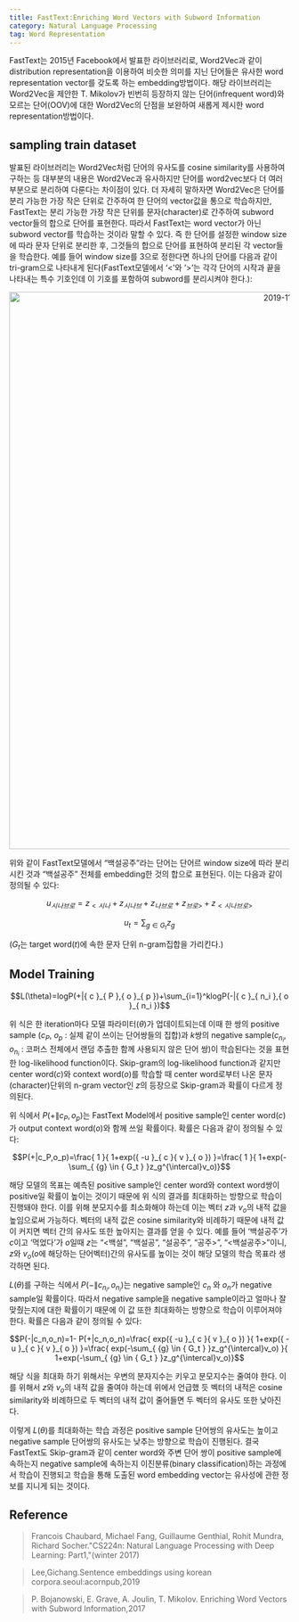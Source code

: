 ```yaml
---
title: FastText:Enriching Word Vectors with Subword Information
category: Natural Language Processing
tag: Word Representation
---
```


FastText는 2015년 Facebook에서 발표한 라이브러리로, Word2Vec과 같이 distribution representation을 이용하여 비슷한 의미를 지닌 단어들은 유사한 word representation vector를 갖도록 하는 embedding방법이다. 해당 라이브러리는 Word2Vec을 제안한 T. Mikolov가 빈번히 등장하지 않는 단어(infrequent word)와 모르는 단어(OOV)에 대한 Word2Vec의 단점을 보완하여 새롭게 제시한 word representation방법이다.

## sampling train dataset

발표된 라이브러리는 Word2Vec처럼 단어의 유사도를 cosine similarity를 사용하여 구하는 등 대부분의 내용은 Word2Vec과 유사하지만 단어를 word2vec보다 더 여러 부분으로 분리하여 다룬다는 차이점이 있다. 더 자세히 말하자면 Word2Vec은 단어를 분리 가능한 가장 작은 단위로 간주하여 한 단어의 vector값을 통으로 학습하지만, FastText는 분리 가능한 가장 작은 단위를 문자(character)로 간주하여 subword vector들의 합으로 단어를 표현한다. 따라서 FastText는 word vector가 아닌 subword vector를 학습하는 것이라 말할 수 있다. 즉 한 단어를 설정한 window size에 따라 문자 단위로 분리한 후, 그것들의 합으로 단어를 표현하여 분리된 각 vector들을 학습한다. 예를 들어 window size를 3으로 정한다면 하나의 단어를 다음과 같이 tri-gram으로 나타내게 된다(FastText모델에서 ‘<’와 ’>’는 각각 단어의 시작과 끝을 나타내는 특수 기호인데 이 기호를 포함하여 subword를 분리시켜야 한다.):

<center><img width="1000" alt="2019-11-06 (13)" src="https://user-images.githubusercontent.com/53667002/68296579-480d7980-00d8-11ea-870a-8c811a8654df.png"></center>

위와 같이 FastText모델에서 “백설공주”라는 단어는 단어르 window size에 따라 분리시킨 것과 “백설공주” 전체를 embedding한 것의 합으로 표현된다. 이는 다음과 같이 정의될 수 있다:

$${ u }_{ 시나브로 }={ z }_{ <시나 }+{ z }_{ 시나브 }+{ z }_{ 나브로 }+{ z }_{ 브로> }+{ z }_{ <시나브로> }$$

$$u_t=\sum_{ {g} \in { G_t } }{z_g}$$ 

($G_t$는 target word($t$)에 속한 문자 단위 n-gram집합을 가리킨다.)

## Model Training

$$L(\theta)=logP⁡(+|{ c }_{ P },{ o }_{ p })+\sum_{i=1}^klogP⁡(-|{ c }_{ n_i },{ o }_{ n_i })$$ 

위 식은 한 iteration마다 모델 파라미터($\theta$)가 업데이트되는데 이때 한 쌍의 positive sample ($c_P$, $o_p$ : 실제 같이 쓰이는 단어쌍들의 집합)과 $k$쌍의 negative sample($c_{n_i}$, $o_{n_i}$ : 코퍼스 전체에서 랜덤 추출한 함께 사용되지 않은 단어 쌍)이 학습된다는 것을 표현한 log-likelihood function이다. Skip-gram의 log-likelihood function과 같지만 center word($c$)와 context word($o$)를 학습할 때 center word로부터 나온 문자(character)단위의 n-gram vector인 $z$의 등장으로 Skip-gram과 확률이 다르게 정의된다. 

위 식에서 $P(+\|c_P,o_p)$는 FastText Model에서 positive sample인 center word($c$)가 output context word($o$)와 함께 쓰일 확률이다. 확률은 다음과 같이 정의될 수 있다:

$$P(+|c_P,o_p)=\frac{ 1 }{ 1+exp⁡({ -u }_{ c }{ v }_{ o }) }=\frac{ 1 }{ 1+exp⁡(-\sum_{ {g} \in { G_t } }z_g^{\intercal}v_o)}$$

해당 모델의 목표는 예측된 positive sample인 center word와 context word쌍이 positive일 확률이 높이는 것이기 때문에 위 식의 결과를 최대화하는 방향으로 학습이 진행돼야 한다. 이를 위해 분모지수를 최소화해야 하는데 이는 벡터 $z$과 $v_o$의 내적 값을 높임으로써 가능하다. 벡터의 내적 값은 cosine similarity와 비례하기 때문에 내적 값이 커지면 벡터 간의 유사도 또한 높아지는 결과를 얻을 수 있다. 예를 들어 ‘백설공주’가 $c$이고 ‘먹었다’가 $o$일때 $z$는 “<백설”, “백설공”, “설공주”, “공주>”, “<백설공주>”이니, $z$와 $v_o$($o$에 해당하는 단어벡터)간의 유사도를 높이는 것이 해당 모델의 학습 목표라 생각하면 된다. 

$L(\theta)$를 구하는 식에서 $P⁡(-\| c_{n_i},o_{n_i})$는 negative sample인 $c_n$ 와 $o_n$가 negative sample일 확률이다. 따라서 negative sample을 negative sample이라고 얼마나 잘 맞췄는지에 대한 확률이기 때문에 이 값 또한 최대화하는 방향으로 학습이 이루어져야 한다. 확률은 다음과 같이 정의될 수 있다:

$$P(-|c_n,o_n)=1- P(+|c_n,o_n)=\frac{ exp⁡({ -u }_{ c }{ v }_{ o }) }{ 1+exp⁡({ -u }_{ c }{ v }_{ o }) }=\frac{ exp⁡(-\sum_{ {g} \in { G_t } }z_g^{\intercal}v_o) }{ 1+exp⁡(-\sum_{ {g} \in { G_t } }z_g^{\intercal}v_o)}$$

해당 식을 최대화 하기 위해서는 우변의 분자지수는 키우고 분모지수는 줄여야 한다. 이를 위해서 $z$와 $v_o$의 내적 값을 줄여야 하는데 위에서 언급했 듯 벡터의 내적은 cosine similarity와 비례하므로 두 벡터의 내적 값이 줄어들면 두 벡터의 유사도 또한 낮아진다. 

이렇게 $L(\theta)$를 최대화하는 학습 과정은 positive sample 단어쌍의 유사도는 높이고 negative sample 단어쌍의 유사도는 낮추는 방향으로 학습이 진행된다. 결국 FastText도 Skip-gram과 같이 center word와 주변 단어 쌍이 positive sample에 속하는지 negative sample에 속하는지 이진분류(binary classification)하는 과정에서 학습이 진행되고 학습을 통해 도출된 word embedding vector는 유사성에 관한 정보를 지니게 되는 것이다.

## Reference

> Francois Chaubard, Michael Fang, Guillaume Genthial, Rohit Mundra, Richard Socher."CS224n: Natural Language Processing with Deep Learning: Part1,"(winter 2017)

> Lee,Gichang.Sentence embeddings using korean corpora.seoul:acornpub,2019

> P. Bojanowski, E. Grave, A. Joulin, T. Mikolov. Enriching Word Vectors with Subword Information,2017

